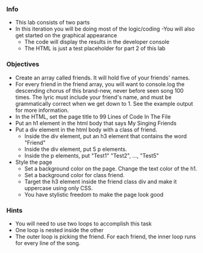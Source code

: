  ### Info

- This lab consists of two parts
- In this iteration you will be doing most of the logic/coding
-You will also get started on the graphical appearance
    - The code will display the results in the developer console
    - The HTML is just a test placeholder for part 2 of this lab


### Objectives
- Create an array called friends. It will hold five of your friends' names.
- For every friend in the friend array, you will want to console.log the descending chorus of this brand-new, never before seen song 100 times. The lyric must include your friend's name, and must be grammatically correct when we get down to 1. See the example output for more information.
- In the HTML, set the page title to 99 Lines of Code In The File
- Put an h1 element in the html body that says My Singing Friends
- Put a div element in the html body with a class of friend.
    - Inside the div element, put an h3 element that contains the word "Friend"
    - Inside the div element, put 5 p elements.
    - Inside the p elements, put "Test1" "Test2", ..., "Test5"
- Style the page
    - Set a background color on the page.
    Change the text color of the h1.
    - Set a background color for class friend.
    - Target the h3 element inside the friend class div and make it uppercase using only CSS.
    - You have stylistic freedom to make the page look good

### Hints
- You will need to use two loops to accomplish this task
- One loop is nested inside the other
- The outer loop is picking the friend. For each friend, the inner loop runs for every line of the song.